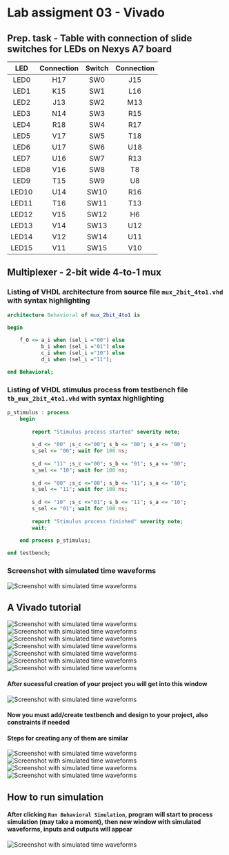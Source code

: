 # Lab assigment 03 - Vivado

## Prep. task - Table with connection of slide switches for LEDs on Nexys A7 board

| **LED** | **Connection** | **Switch** | **Connection** | 
| :-: | :-: | :-: | :-: |
| LED0 | H17 | SW0 | J15 |
| LED1 | K15 | SW1 | L16 |
| LED2 | J13 | SW2 | M13 |
| LED3 | N14 | SW3 | R15 |
| LED4 | R18 | SW4 | R17 |
| LED5 | V17 | SW5 | T18 |
| LED6 | U17 | SW6 | U18 |
| LED7 | U16 | SW7 | R13 |
| LED8 | V16 | SW8 | T8 |
| LED9 | T15 | SW9 | U8 |
| LED10 | U14 | SW10 | R16 |
| LED11 | T16 | SW11 | T13 |
| LED12 | V15 | SW12 | H6 |
| LED13 | V14 | SW13 | U12 |
| LED14 | V12 | SW14 | U11 |
| LED15 | V11 | SW15 | V10 |

## Multiplexer - 2-bit wide 4-to-1 mux

### Listing of VHDL architecture from source file `mux_2bit_4to1.vhd` with syntax highlighting

```vhdl
architecture Behavioral of mux_2bit_4to1 is

begin
    
    f_O <= a_i when (sel_i ="00") else
           b_i when (sel_i ="01") else
           c_i when (sel_i ="10") else
           d_i when (sel_i ="11");

end Behavioral;
```

### Listing of VHDL stimulus process from testbench file `tb_mux_2bit_4to1.vhd` with syntax highlighting

```vhdl
p_stimulus : process
    begin
      
        report "Stimulus process started" severity note;
   
        s_d <= "00" ;s_c <="00"; s_b <= "00"; s_a <= "00";
        s_sel <= "00"; wait for 100 ns;
        
        s_d <= "11" ;s_c <="00"; s_b <= "01"; s_a <= "00";
        s_sel <= "10"; wait for 100 ns;
        
        s_d <= "00" ;s_c <="00"; s_b <= "11"; s_a <= "10";
        s_sel <= "11"; wait for 100 ns;
        
        s_d <= "10" ;s_c <="01"; s_b <= "11"; s_a <= "10";
        s_sel <= "01"; wait for 100 ns;
 
        report "Stimulus process finished" severity note;
        wait;
        
    end process p_stimulus;

end testbench;
```

### Screenshot with simulated time waveforms

![Screenshot with simulated time waveforms](images/graf.png) </br>

## A Vivado tutorial

![Screenshot with simulated time waveforms](images/01.png) </br>
![Screenshot with simulated time waveforms](images/02.png) </br>
![Screenshot with simulated time waveforms](images/03.png) </br>
![Screenshot with simulated time waveforms](images/04.png) </br>
![Screenshot with simulated time waveforms](images/13.png) </br>
![Screenshot with simulated time waveforms](images/05.png) </br>
![Screenshot with simulated time waveforms](images/06.png) </br>
#### After sucessful creation of your project you will get into this window
![Screenshot with simulated time waveforms](images/07.png) </br>
#### Now you must add/create testbench and design to your project, also constraints if needed
#### Steps for creating any of them are similar
![Screenshot with simulated time waveforms](images/08.png) </br>
![Screenshot with simulated time waveforms](images/09.png) </br>
![Screenshot with simulated time waveforms](images/11.png) </br>
![Screenshot with simulated time waveforms](images/10.png) </br>
## How to run simulation
#### After clicking `Run Behavioral Simulation`, program will start to process simulation (may take a moment), then new window with simulated waveforms, inputs and outputs will appear
![Screenshot with simulated time waveforms](images/12.png) </br>

